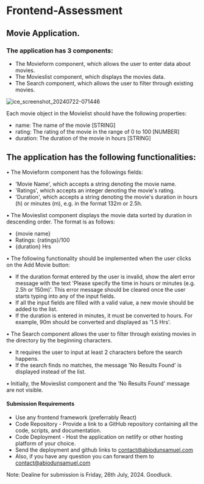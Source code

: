 # Frontend-Assessment

## Movie Application.

### The application has 3 components:
- The Movieform component, which allows the user to enter data about movies.
- The Movieslist component, which displays the movies data.
- The Search component, which allows the user to filter through existing movies.

![ice_screenshot_20240722-071446](https://github.com/user-attachments/assets/fb4cec2d-84a4-4363-9129-15806d2a71fd)

Each movie object in the Movielist should have the following properties:
- name: The name of the movie [STRING]
- rating: The rating of the movie in the range of 0 to 100 [NUMBER]
- duration: The duration of the movie in hours [STRING]

## The application has the following functionalities:

• The Movieform component has the followings fields:
   - 'Movie Name', which accepts a string denoting the movie name.
   - 'Ratings', which accepts an integer denoting the movie's rating.
   - 'Duration', which accepts a string denoting the movie's duration in hours (h) or 
     minutes (m), e.g. in the format 132m or 2.5h.

• The Movieslist component displays the movie data sorted by duration in descending 
  order. The format is as follows:
   - {movie name}
   - Ratings: {ratings}/100
   - {duration} Hrs

• The following functionality should be implemented when the user clicks on the Add 
  Movie button:
   - If the duration format entered by the user is invalid, show the alert error message 
     with the text 'Please specify the time in hours or minutes (e.g. 2.5h or 150m)'. This 
     error message should be cleared once the user starts typing into any of the input 
     fields.
   - If all the input fields are filled with a valid value, a new movie should be added to 
     the list.
   - If the duration is entered in minutes, it must be converted to hours. For example, 
     90m should be converted and displayed as '1.5 Hrs'.

• The Search component allows the user to filter through existing movies in the directory 
  by the beginning characters.
   - It requires the user to input at least 2 characters before the search happens.
   - If the search finds no matches, the message 'No Results Found' is displayed instead 
     of the list.

• Initially, the Movieslist component and the 'No Results Found' message are not visible.

#### Submission Requirements
- Use any frontend framework (preferrably React)
- Code Repository - Provide a link to a GitHub repository containing all the code, scripts, and documentation.
- Code Deployment - Host the application on netlify or other hosting platform of your choice.
- Send the deployment and github links to contact@abiodunsamuel.com
- Also, if you have any question you can forward them to contact@abiodunsamuel.com

Note: Dealine for submission is Friday, 26th July, 2024.
Goodluck. 
